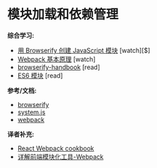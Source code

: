 # 模块加载和依赖管理


**综合学习:**

* [用 Browserify 创建 JavaScript 模块](http://www.pluralsight.com/courses/creating-javascript-modules-browserify) [watch][$]
* [Webpack 基本原理](http://www.pluralsight.com/courses/webpack-fundamentals) [watch]
* [browserify-handbook](https://github.com/substack/browserify-handbook) [read]
* [ES6 模块](http://developer.telerik.com/featured/choose-es6-modules-today/) [read]

**参考/文档:**

* [browserify](http://browserify.org/)
* [system.js](https://github.com/systemjs/systemjs)
* [webpack](http://webpack.github.io/)

**译者补充:**

* [React Webpack cookbook](https://fakefish.github.io/react-webpack-cookbook/)
* [详解前端模块化工具-Webpack](c-users-fuguo-appdata-local-temp-gitbook2lark-153a3022d07bea00fb)
